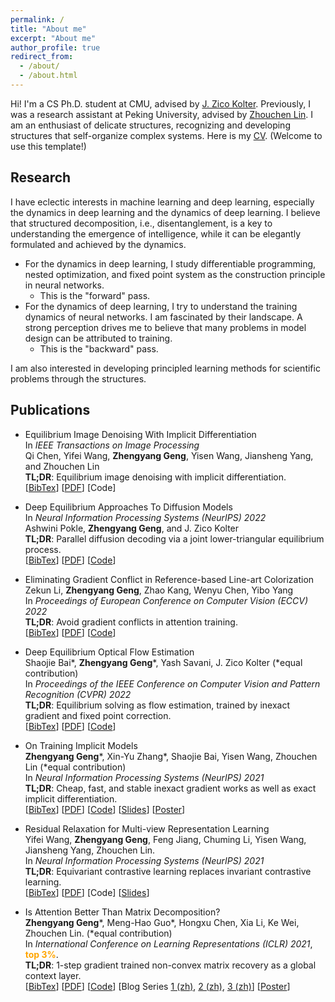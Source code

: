 ```yaml
---
permalink: /
title: "About me"
excerpt: "About me"
author_profile: true
redirect_from: 
  - /about/
  - /about.html
---
```


Hi! I'm a CS Ph.D. student at CMU, advised by [J. Zico Kolter](https://zicokolter.com/). Previously, I was a research assistant at Peking University, advised by [Zhouchen Lin](https://zhouchenlin.github.io/). I am an enthusiast of delicate structures, recognizing and developing structures that self-organize complex systems. Here is my [CV](https://www.overleaf.com/read/dggtmczgrysp). (Welcome to use this template!)

Research
---------

I have eclectic interests in machine learning and deep learning, especially the dynamics in deep learning and the dynamics of deep learning. I believe that structured decomposition, i.e., disentanglement, is a key to understanding the emergence of intelligence, while it can be elegantly formulated and achieved by the dynamics.

- For the dynamics in deep learning, I study differentiable programming, nested optimization, and fixed point system as the construction principle in neural networks.
  - This is the "forward" pass.
- For the dynamics of deep learning, I try to understand the training dynamics of neural networks. I am fascinated by their landscape. A strong perception drives me to believe that many problems in model design can be attributed to training.
  - This is the "backward" pass.

I am also interested in developing principled learning methods for scientific problems through the structures.

Publications
---------

- Equilibrium Image Denoising With Implicit Differentiation \
  In *IEEE Transactions on Image Processing* \
  Qi Chen, Yifei Wang, **Zhengyang Geng**, Yisen Wang, Jiansheng Yang, and Zhouchen Lin \
  **TL;DR**: Equilibrium image denoising with implicit differentiation. \
  [[BibTex](https://github.com/Gsunshine/Gsunshine.github.io/blob/master/assets/bib/nerd.bib)] [[PDF](https://ieeexplore.ieee.org/abstract/document/100705887)] [Code]

- Deep Equilibrium Approaches To Diffusion Models \
  In *Neural Information Processing Systems (NeurIPS) 2022* \
  Ashwini Pokle, **Zhengyang Geng**, and J. Zico Kolter \
  **TL;DR**: Parallel diffusion decoding via a joint lower-triangular equilibrium process. \
  [[BibTex](https://github.com/Gsunshine/Gsunshine.github.io/blob/master/assets/bib/deq-diffusion.bib)] [[PDF](https://arxiv.org/abs/2210.12867)] [[Code](https://github.com/locuslab/deq-ddim)]

- Eliminating Gradient Conflict in Reference-based Line-art Colorization \
  Zekun Li, **Zhengyang Geng**, Zhao Kang, Wenyu Chen, Yibo Yang \
  In *Proceedings of European Conference on Computer Vision (ECCV) 2022* \
  **TL;DR**: Avoid gradient conflicts in attention training. \
  [[BibTex](https://github.com/Gsunshine/Gsunshine.github.io/blob/master/assets/bib/sga.bib)] [[PDF](https://arxiv.org/abs/2207.06095)] [[Code](https://github.com/kunkun0w0/SGA)]

- Deep Equilibrium Optical Flow Estimation \
  Shaojie Bai\*, **Zhengyang Geng**\*, Yash Savani, J. Zico Kolter
  (\*equal contribution) \
  In *Proceedings of the IEEE Conference on Computer Vision and Pattern Recognition (CVPR) 2022* \
  **TL;DR**: Equilibrium solving as flow estimation, trained by inexact gradient and fixed point correction. \
  [[BibTex](https://github.com/Gsunshine/Gsunshine.github.io/blob/master/assets/bib/deq-flow.bib)] [[PDF](https://arxiv.org/abs/2204.08442)] [[Code](https://github.com/locuslab/deq-flow)]

- On Training Implicit Models \
  **Zhengyang Geng**\*, Xin-Yu Zhang\*, Shaojie Bai, Yisen Wang, Zhouchen Lin
  (\*equal contribution) \
  In *Neural Information Processing Systems (NeurIPS) 2021* \
  **TL;DR**: Cheap, fast, and stable inexact gradient works as well as exact implicit differentiation. \
  [[BibTex](https://github.com/Gsunshine/Gsunshine.github.io/blob/master/assets/bib/phantom_grad.bib)] [[PDF](https://arxiv.org/pdf/2111.05177.pdf)] [[Code](https://github.com/Gsunshine/phantom_grad)] [[Slides](https://github.com/Gsunshine/Gsunshine.github.io/blob/master/assets/slides/2021_NeurIPS_On_Training_Implicit_Models_slides.pdf)] [[Poster](https://github.com/Gsunshine/Gsunshine.github.io/blob/master/assets/poster/2021_NeurIPS_On_Training_Implicit_Models_poster.pdf)]

- Residual Relaxation for Multi-view Representation Learning \
  Yifei Wang, **Zhengyang Geng**, Feng Jiang, Chuming Li, Yisen Wang, Jiansheng Yang, Zhouchen Lin. \
  In *Neural Information Processing Systems (NeurIPS) 2021* \
  **TL;DR**: Equivariant contrastive learning replaces invariant contrastive learning. \
  [[BibTex](https://github.com/Gsunshine/Gsunshine.github.io/blob/master/assets/bib/prelax.bib)] [[PDF](https://arxiv.org/pdf/2110.15348.pdf)] [Code] [[Slides](https://yifeiwang77.github.io/files/slides/NeurIPS2021_Prelax_slides.pdf)] 

- Is Attention Better Than Matrix Decomposition? \
  **Zhengyang Geng**\*, Meng-Hao Guo\*, Hongxu Chen, Xia Li, Ke Wei, Zhouchen Lin.
  (\*equal contribution) \
  In *International Conference on Learning Representations (ICLR) 2021*, **<font color='orange'>top 3%</font>**. \
  **TL;DR**: 1-step gradient trained non-convex matrix recovery as a global context layer. \
  [[BibTex](https://github.com/Gsunshine/Gsunshine.github.io/blob/master/assets/bib/ham.bib)] [[PDF](https://arxiv.org/pdf/2109.04553.pdf)] [[Code](https://github.com/Gsunshine/Enjoy-Hamburger)] [Blog Series [1 (zh)](https://zhuanlan.zhihu.com/p/369769485), [2 (zh)](https://zhuanlan.zhihu.com/p/369855045), [3 (zh)](https://zhuanlan.zhihu.com/p/370410446)] [[Poster](https://github.com/Gsunshine/Gsunshine.github.io/blob/master/assets/poster/2021_ICLR_Ham_poster.png)]

  
  